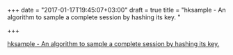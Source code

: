 +++
date = "2017-01-17T19:45:07+03:00"
draft = true
title = "hksample - An algorithm to sample a complete session by hashing its key. "

+++

<p><a href="https://t.co/wRnMlERGx0">hksample - An algorithm to sample a complete session by hashing its key. </a></p>
